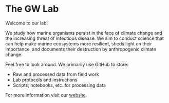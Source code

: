 # The GW Lab

Welcome to our lab!

We study how marine organisms persist in the face of climate change and the increasing threat of infectious disease.
We aim to conduct science that can help make marine ecosystems more resilient, sheds light on their importance, and documents their destruction by anthropogenic climate change.

Feel free to look around.
We primarily use GitHub to store:

* Raw and processed data from field work
* Lab protocols and instructions
* Scripts, notebooks, etc. for processing data

For more information visit our [website](https://sarahgw.com/).
